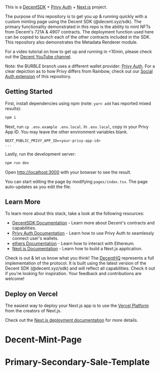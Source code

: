 This is a [DecentSDK](https://docs.decent.xyz) + [Privy Auth](https://www.privy.io/) + [Next.js](https://nextjs.org/) project.

The purpose of this repository is to get you up & running quickly with a custom minting page using the Decent SDK (@decent.xyz/sdk).  The primary functionality demonstrated in this repo is the ability to mint NFTs from Decent's 721A & 4907 contracts.  The deployment function used here can be copied to launch each of the other contracts included in the SDK.  This repository also demonstrates the Metadata Renderer module.

For a video tutorial on how to get up and running in <10min, please check out the [Decent YouTube channel](https://www.youtube.com/watch?v=s72S5_5HWAk).

Note: the BURBLE branch uses a different wallet provider: [Privy Auth](https://www.privy.io/).  For a clear depiction as to how Privy differs from Rainbow, check out our [Social Auth extension](https://mint.onebigidea.xyz/) of this repository.

## Getting Started

First, install dependencies using npm (note: ```yarn add``` has reported mixed results):

```bash
npm i
```

Next, run `cp .env.example .env.local`. In `.env.local`, copy in your Privy App ID. You may leave the other environment variables blank.
```
NEXT_PUBLIC_PRIVY_APP_ID=<your-privy-app-id>
...
```

Lastly, run the development server:

```bash
npm run dev
```

Open [http://localhost:3000](http://localhost:3000) with your browser to see the result.

You can start editing the page by modifying `pages/index.tsx`. The page auto-updates as you edit the file.

## Learn More

To learn more about this stack, take a look at the following resources:

- [DecentSDK Documentation](https://docs.decent.xyz) - Learn more about Decent's contracts and capabilities.
- [Privy Auth Documentation](https://docs.privy.io/) - Learn how to use Privy Auth to seamlessly connect user's wallets.
- [ethers Documentation](https://docs.ethers.io/v5/) - Learn how to interact with Ethereum.
- [Next.js Documentation](https://nextjs.org/docs) - Learn how to build a Next.js application.

Check is out & let us know what you think!  The [DecentHQ](https://hq.decent.xyz) represents a full implementation of the protocol.  It is built using the latest version of the Decent SDK (@decent.xyz/sdk) and will reflect all capabilities.  Check it out if you're looking for inspiration.  Your feedback and contributions are welcome!

## Deploy on Vercel

The easiest way to deploy your Next.js app is to use the [Vercel Platform](https://vercel.com/new?utm_medium=default-template&filter=next.js&utm_source=create-next-app&utm_campaign=create-next-app-readme) from the creators of Next.js.

Check out the [Next.js deployment documentation](https://nextjs.org/docs/deployment) for more details.
# Decent-Mint-Page
# Primary-Secondary-Sale-Template
